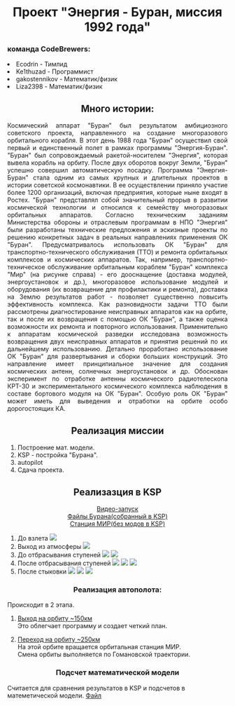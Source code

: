 <!DOCTYPE html>
<html lang="ru">

<head>
  <meta charset="UTF-8">
</head>

<body>
    <h1 align="center">Проект "Энергия - Буран, миссия 1992 года"</h1>
    <h3>команда CodeBrewers:</h3>
    <p>
        <li>Ecodrin - Тимлид
        <li>Ke1thuzad - Программист
        <li>gakostennikov - Математик/физик
        <li>Liza2398 - Математик/физик
    </p>
    <h2 align="center" >Много истории:</h2>
    <p align="justify">Космический аппарат "Буран" был результатом амбициозного советского проекта,
    направленного на создание многоразового орбитального корабля. В этот день 1988 года "Буран"
    осуществил свой первый и единственный полет в рамках программы "Энергия-Буран". "Буран"
    был сопровождаемый ракетой-носителем "Энергия", которая вывела корабль на орбиту. После двух оборотов вокруг Земли, "Буран" успешно совершил автоматическую посадку. Программа "Энергия-Буран" стала одним из самых крупных и длительных проектов в истории советской космонавтики. В ее осуществлении приняло участие более 1200 организаций, включая
    предприятия, которые ныне входят в Ростех.
    "Буран" представлял собой значительный прорыв в развитии космической технологии и
    относился к семейству многоразовых орбитальных аппаратов.
    Согласно техническим заданиям Министерства обороны и отраслевым программам в НПО
    "Энергия" были разработаны технические предложения и
    эскизные проекты по решению конкретных задач в
    реальных направлениях применения ОК "Буран".
    Предусматривалось использовать ОК "Буран" для
    транспортно-технического обслуживания (ТТО) и
    ремонта орбитальных комплексов и космических
    аппаратов. Так, например, транспортно-техническое
    обслуживание орбитальным кораблем "Буран" комплекса
    "Мир" (на рисунке справа) - его дооснащение (доставка
    модулей,
    энергоустановок и др.), многоразовое использование модулей
    и оборудования (их возвращение для
    профилактики и ремонта), доставка на Землю
    результатов работ - позволяет существенно
    повысить эффективность комплекса. Как
    разновидности задачи ТТО были рассмотрены
    диагностирование неисправных аппаратов как на
    орбите, так и после их возвращения с помощью ОК
    "Буран", а также оценка возможности их ремонта и
    повторного использования. Применительно к
    аппаратам космической разведки исследована
    возможность возвращения двух неисправных аппаратов и принятия решений по их дальнейшему
    использованию.
    Детально проработано использование ОК "Буран" для развертывания и сборки больших
    конструкций. Это направление имеет принципиальное значение для создания космических
    антенн, солнечных энергоустановок и др. Обоснован эксперимент по отработке антенны
    космического радиотелескопа КРТ-30 и экспериментального космического комплекса
    наблюдения в составе бортового модуля на ОК "Буран". Особую роль ОК "Буран" может иметь
    для выведения и отработки на орбите особо дорогостоящих КА.
    </p>
    <h2 align="Center">Реализация миссии</h2>
    <ol>
        <li> Построение мат. модели.
        <li> KSP - постройка "Бурана".
        <li> autopilot
        <li> Сдача проекта.
    </ol>
    <h2 align="center">Реализазция в KSP</h2>
    <p align="center">
        <a href="https://drive.google.com/file/d/1Si4ssWJk0bsZqu5vogme3pZBcXmKoYHp/view?usp=drive_link">Видео-запуск</a>
        <br>
        <a href="Ships/" >Файлы Бурана(собранный в KSP)</a>
        <br>
        <a href="Новая%игра/">Станция МИР(без модов в KSP)</a>
        <ol>
            <li>До взлета
            <img src="foto/KSP_x64 2023-12-03 17-53-22.jpg">
            <li> Выход из атмосферы
            <img src="foto/KSP_x64 2023-12-02 17-37-02.jpg">
            <li> До отбрасывания ступеней
            <img src="foto/KSP_x64 2023-12-02 17-37-32.jpg">
            <img src="foto/KSP_x64 2023-12-02 17-41-13.jpg">
            <li> После отбрасывания ступеней
            <img src="foto/KSP_x64 2023-12-02 17-43-56.jpg">
            <img src="foto/KSP_x64 2023-12-02 17-45-19.jpg">
            <img src="foto/KSP_x64 2023-12-02 17-51-16.jpg">
            <li> После стыковки
            <img src="foto/KSP_x64 2023-12-03 17-40-24.jpg">
            <img src="foto/KSP_x64 2023-12-03 17-39-59.jpg">
            <img src="foto/KSP_x64 2023-12-03 17-39-05.jpg">
        </ol>
    </p>
    <h3 align="center">Реализация автополота:</h3>
    Происходит в 2 этапа.
    <ol>
        <li>
            <p>
                <a href="src/buran_autopilot.py">Выход на орбиту ~150км</a>
                <br>
                Это облегчает программу и создает четкий план.
            </p>
        <li>
        <p>
                <a href="src/hohmann_auto.py">Переход на орбиту ~250км</a>
                <br>
                На этой орбите вращается орбитальная станция МИР.
                <br>
                Смена орбиты выполняется по Гомановской траектории.
            </p>
    </ol>
    <h3 align="center">Подсчет математической модели</h3>
    <p>
    Считается для сравнения результатов в KSP и подсчетов в матеметической модели.
    <a href="src/scripts.py">Файл</a>
    </p>

</body>

</html>
